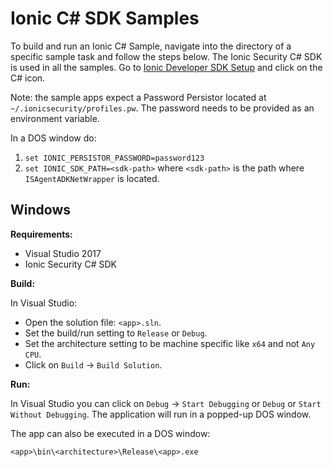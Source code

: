 # Ionic C# SDK Samples

To build and run an Ionic C# Sample, navigate into the directory of a specific sample task and 
follow the steps below.  The Ionic Security C# SDK is used in all the samples.  Go to
[Ionic Developer SDK Setup](https://dev.ionic.com/tutorials/getting-started/sdk-setup) and
click on the C# icon.

Note: the sample apps expect a Password Persistor located at `~/.ionicsecurity/profiles.pw`. The password needs to be provided as an environment variable.

In a DOS window do:

1. `set IONIC_PERSISTOR_PASSWORD=password123`
1. `set IONIC_SDK_PATH=<sdk-path>` where `<sdk-path>` is the path where `ISAgentADKNetWrapper` is located.

## Windows

**Requirements:**
- Visual Studio 2017
- Ionic Security C# SDK

**Build:**

In Visual Studio:

* Open the solution file: `<app>.sln`.
* Set the build/run setting to `Release` or `Debug`.
* Set the architecture setting to be machine specific like `x64` and not `Any CPU`.
*  Click on `Build` -> `Build Solution`.

**Run:**

In Visual Studio you can click on `Debug` -> `Start Debugging` or `Debug` or `Start Without Debugging`.  The application will run in a popped-up DOS window.

The app can also be executed in a DOS window:

```
<app>\bin\<architecture>\Release\<app>.exe
```
